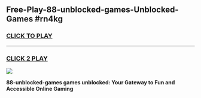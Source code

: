 
## Free-Play-88-unblocked-games-Unblocked-Games #rn4kg
<h3>
<a href="https://news.freeplayer.one?title=88-unblocked-games&ref=8M">CLICK TO PLAY</a></h3>
<hr>

<h3>
<a href="https://news.freeplayer.one?title=88-unblocked-games&ref=8M">CLICK 2 PLAY</a>
  
</h3>

<a href="https://news.freeplayer.one?title=88-unblocked-games&ref=8M"><img src="https://clearcache.store/games.png"></a>


**88-unblocked-games games unblocked: Your Gateway to Fun and Accessible Online Gaming**
